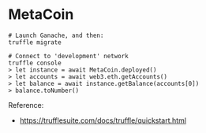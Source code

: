 # MetaCoin

```
# Launch Ganache, and then:
truffle migrate

# Connect to 'development' network
truffle console
> let instance = await MetaCoin.deployed()
> let accounts = await web3.eth.getAccounts()
> let balance = await instance.getBalance(accounts[0])
> balance.toNumber()
```

Reference:
- https://trufflesuite.com/docs/truffle/quickstart.html
